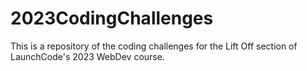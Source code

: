 # 2023CodingChallenges

This is a repository of the coding challenges for the Lift Off section of LaunchCode's 2023 WebDev course.
